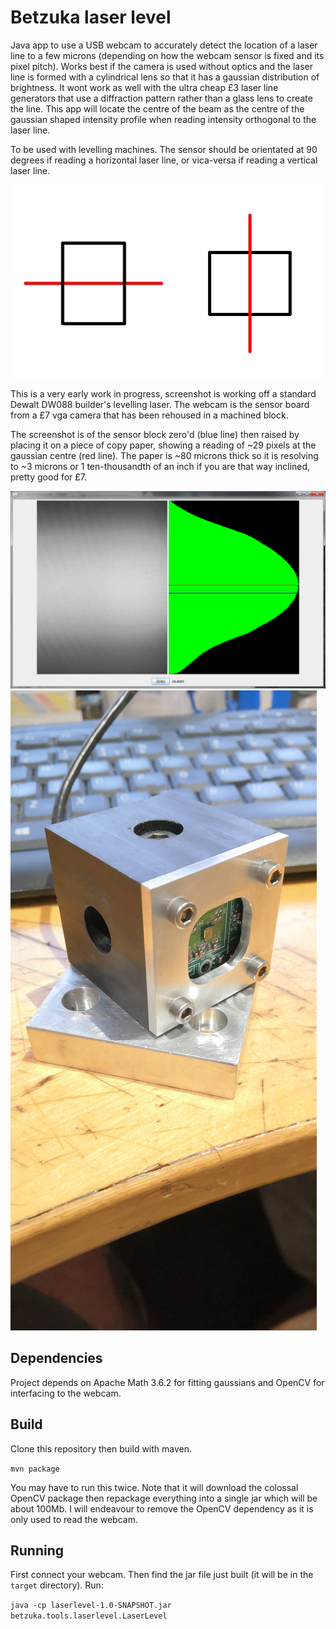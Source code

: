 # Betzuka laser level

Java app to use a USB webcam to accurately detect the location of a laser line to a few microns (depending on how the webcam sensor is fixed and its pixel pitch). Works best if the camera is used without optics and the laser line is formed with a cylindrical lens 
so that it has a gaussian distribution of brightness. It wont work as well with the ultra cheap £3 laser line generators that use a diffraction pattern rather than a glass lens to create the line. This app will locate the centre of the beam as the centre of the gaussian shaped intensity profile when reading intensity orthogonal to the laser line.

To be used with levelling machines. The sensor should be orientated at 90 degrees if reading a horizontal laser line, or vica-versa if reading a vertical laser line.

![Sensor orientation](/doc/imgs/sensor_orientation.jpg?raw=true)

This is a very early work in progress, screenshot is working off a standard Dewalt DW088 builder's levelling laser. The webcam is the sensor board from a £7 vga camera that has been rehoused in a machined block.

The screenshot is of the sensor block zero'd (blue line) then raised by placing it on a piece of copy paper, showing a reading of ~29 pixels at the gaussian centre (red line). The paper is ~80 microns thick so it is resolving to ~3 microns or 1 ten-thousandth of an inch if you are that way inclined, pretty good for £7.

![Screenshot](/doc/imgs/screen_shot_1.png?raw=true)
![Sensor](/doc/imgs/sensor_block_1.jpg?raw=true)

## Dependencies
Project depends on Apache Math 3.6.2 for fitting gaussians and OpenCV for interfacing to the webcam.

## Build
Clone this repository then build with maven.

`mvn package`

You may have to run this twice. Note that it will download the colossal OpenCV package then repackage everything into a single jar which will be about 100Mb. I will endeavour to remove the OpenCV dependency as it is only used to read the webcam.

## Running

First connect your webcam. Then find the jar file just built (it will be in the `target` directory). Run:

`java -cp laserlevel-1.0-SNAPSHOT.jar betzuka.tools.laserlevel.LaserLevel`
